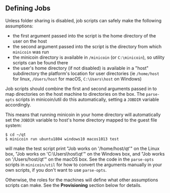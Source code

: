 ## Defining Jobs

Unless folder sharing is disabled, job scripts can safely make the following
assumptions:

* the first argument passed into the script is the home directory of the user
on the host
* the second argument passed into the script is the directory from which
`minicoin` was run
* the minicoin directory is available in `/minicoin` (or `C:\minicoin`), so
utility scripts can be found there
* the user's home directory (if not disabled) is available in a "host"
subdirectory the platform's location for user directories (ie 
`/home/host` for linux, `/Users/host` for macOS, `C:\Users\host` on Windows)

Job scripts should combine the first and second arguments passed in to map
directories on the host machine to directories on the box. The `parse-opts`
scripts in minicoin/util do this automatically, setting a `JOBDIR` variable
accordingly.

This means that running minicoin in your home directory will automatically
set the `JOBDIR` variable to host's home directory mapped to the guest file
system:

```
$ cd ~/qt
$ minicoin run ubuntu1804 windows10 macos1013 test
```

will make the test script print "Job works on '/home/host/qt'" on the
Linux box, "Job works on 'C:\Users\host\qt'" on the Windows box, and
"Job works on '/Users/host/qt'" on the macOS box. See the code in the
`parse-opts` scripts in `minicoin/util` for how to convert the arguments
manually in your own scripts, if you don't want to use `parse-opts`.

Otherwise, the roles for the machines will define what other
assumptions scripts can make. See the **Provisioning** section below for
details.

